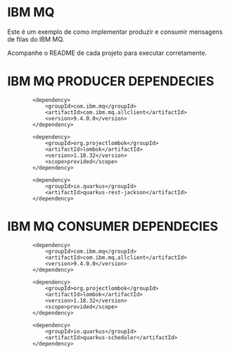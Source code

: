 # IBM MQ
Este é um exemplo de como implementar produzir e consumir mensagens de filas do IBM MQ.

Acompanhe o README de cada projeto para executar corretamente.


# IBM MQ PRODUCER DEPENDECIES

```code
        <dependency>
            <groupId>com.ibm.mq</groupId>
            <artifactId>com.ibm.mq.allclient</artifactId>
            <version>9.4.0.0</version>
        </dependency>

        <dependency>
            <groupId>org.projectlombok</groupId>
            <artifactId>lombok</artifactId>
            <version>1.18.32</version>
            <scope>provided</scope>
        </dependency>

        <dependency>
            <groupId>io.quarkus</groupId>
            <artifactId>quarkus-rest-jackson</artifactId>
        </dependency>
```
# IBM MQ CONSUMER DEPENDECIES

```
        <dependency>
            <groupId>com.ibm.mq</groupId>
            <artifactId>com.ibm.mq.allclient</artifactId>
            <version>9.4.0.0</version>
        </dependency>

        <dependency>
            <groupId>org.projectlombok</groupId>
            <artifactId>lombok</artifactId>
            <version>1.18.32</version>
            <scope>provided</scope>
        </dependency>

        <dependency>
            <groupId>io.quarkus</groupId>
            <artifactId>quarkus-scheduler</artifactId>
        </dependency>
``` 
